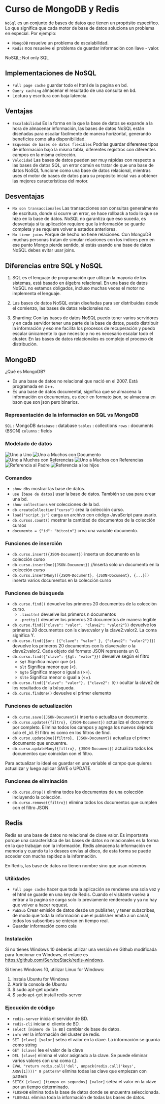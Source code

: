 # Curso de MongoDB y Redis

`NoSql` es un conjunto de bases de datos que tienen un propósito específico. Lo que significa que cada motor de base de datos soluciona un problema en especial. Por ejemplo:
* `MongoDB` resuelve un problema de escalabilidad.
* `Redis` nos resuelve el problema de guardar información con llave - valor.

NoSQL; Not only SQL

## Implementaciones de NoSQL

* `Full page cache` guardar todo el html de la pagina en bd.
* `Query caching` almacenar el resultado de una consulta en bd.
* Lectura y escritura con baja latencia.

## Ventajas

* `Escalabilidad` Es la forma en la que la base de datos se expande a la hora de almacenar información, las bases de datos NoSQL están diseñadas para escalar fácilmente de manera horizontal, generando beneficios como alta disponibilidad.
* `Esquemas de bases de datos flexibles` Podrías guardar diferentes tipos de información bajo la misma tabla, diferentes registros con diferentes campos en la misma colección.
* `Velocidad` Las bases de datos pueden ser muy rápidas con respecto a las bases de datos SQL, un error común es tratar de que una base de datos NoSQL funcione como una base de datos relacional, mientras uses el motor de bases de datos para su propósito inicial vas a obtener las mejores características del motor.

## Desventajas

* `No son transaccionales` Las transacciones son consultas generalmente de escritura, donde si ocurre un error, se hace rollback a todo lo que se hizo en la base de datos. NoSQL no garantiza que eso suceda, es desventaja si tu aplicación requiere que la información se guarde completa y se requiere volver a estados anteriores.
* `No tiene joins` Porque de hecho no tiene relaciones. Con MongoDB muchas personas tratan de simular relaciones con los índices pero en ese punto Mongo pierde sentido, si estás usando una base de datos NoSQL debes evitar usar joins.

## Diferencias entre SQL y NoSQL

1. SQL es el lenguaje de programación que utilizan la mayoría de los sistemas, está basado en álgebra relacional. En una base de datos NoSQL no estamos obligados, incluso muchas veces el motor no implementa el lenguaje.

2. Las bases de datos NoSQL están diseñadas para ser distribuidas desde el comienzo, las bases de datos relacionales no.

3. Sharding: Con las bases de datos NoSQL puedo tener varios servidores y en cada servidor tener una parte de la base de datos, puedo distribuir la información y eso me facilita los procesos de recuperación y puedo escalar únicamente lo que necesito y no es necesario escalar todo el cluster. En las bases de datos relacionales es complejo el proceso de distribución.

## MongoBD

¿Qué es MongoDB?

* Es una base de datos no relacional que nació en el 2007. Está programada en c++.
* Es una base de datos documental, significa que se almacena la información en documentos, es decir en formato json, se almacena en bson que son json pero binarios.

### Representación de la información en SQL vs MongoDB

`SQL` : MongoDB
`database` : database
`tables` : collections
`rows` : documents (BSON)
`columns` : fields

### Modelado de datos

![Uno a Uno](img/uno-a-uno.png)
![Uno a Muchos con Documento](img/uno-a-muchos-documento.png)
![Uno a Muchos con Referencias](img/uno-a-muchos-referencias.png)
![Uno a Muchos con Referencias](img/uno-a-muchos-referencias.png)
![Referencia al Padre](img/referencia-padre.png)
![Referencia a los hijos](img/referencia-hijos.png)

### Comandos

* `show dbs` mostrar las base de datos.
* `use [base de datos]` usar la base de datos. También se usa para crear una bd.
* `show collections` ver colecciones de la bd.
* `db.createCollection("curso")` crea la colección curso.
* `load("script.js")` carga un archivo con código JavaScript para usarlo.
* `db.cursos.count()` mostrar la cantidad de documentos de la colección cursos
* `documento = {"id": "bitcoin"}` crea una variable documento.

### Funciones de inserción

* `db.curso.insert({JSON-Document})` inserta un documento en la colección curso
* `db.curso.insertOne({JSON-Document})` //inserta solo un documento en la colección curso
* `db.curso.insertMany([{JSON-Document}, {JSON-Document}, {...}])` inserta varios documentos en la colección curso

### Funciones de búsqueda

* `db.curso.find()` devuelve los primeros 20 documentos de la colección curso.
  * `.limit(n)` devuelve los primeros n documentos
  * `.pretty()` devuelve los primeros 20 documentos de manera legible
* `db.curso.find({"clave": "valor", "clave2": "valor2"})` devuelve los primeros 20 documentos con ls clave:valor y la clave2:valor2. La coma significa Y.
* `db.curso.find({$or: [{"clave": "valor" }, {"clave2": "valor2"}]})` devuelve los primeros 20 documentos con ls clave:valor o la clave2:valor2. Cada objeto del formato JSON representa un O.
* `db.curso.find({"clave": {$gt: "valor"}})` devuelve según el filtro
  * `$gt` Significa mayor que (>).
  * `$lt` Significa menor que (<).
  * `$gte` Significa mayor o igual a (>=).
  * `$lte` Significa menor o igual a (<=).
* `db.curso.find({"clave": "valor"}, {"clave2": 0})` ocultar la clave2 de los resultados de la búsqueda.
* `db.curso.findOne()` devuelve el primer elemento

### Funciones de actualización

* `db.curso.save({JSON-Document})` inserta o actualiza un documento.
* `db.curso.update({filtro}, {JSON-Document})` actualiza el documento por completo. Elimina todos los campos y agrega los nuevos dejando solo el _id. El filtro es como en los filtros de find.
* `db.curso.updateOne({filtro}, {JSON-Document})` actualiza el primer documento que encuentre.
* `db.curso.updateMany({filtro}, {JSON-Document})` actualiza todos los documentos que coincidan con el filtro.

Para actualizar lo ideal es guardar en una variable el campo que quieres actualizar y luego aplicar SAVE o UPDATE.

### Funciones de eliminación

* `db.curso.drop()` elimina todos los documentos de una colección incluyendo la colección.
* `db.curso.remove({filtro})` elimina todos los documentos que cumplen con el filtro JSON.

## Redis

Redis es una base de datos no relacional de clave valor. Es importante porque una característica de las bases de datos no relacionales es la forma en la que trabajan con la información, Redis almacena la información en memoria y cuando tu lo desees envías al disco, de esta forma se puede acceder con mucha rapidez a la información.

En Redis, las base de datos no tienen nombre sino que usan números

### Utilidades

* `Full page cache` hacer que toda la aplicación se renderee una sola vez y el html se guarde en una key de Redis. Cuando el visitante vuelva a entrar a la pagina se carga solo lo previamente rendereado y ya no hay que volver a hacer request.
* `PubSub` Crear emisión de datos desde un publisher, y tener subscribes, de modo que toda la información que el publisher emita a un canal, todos los subscribes se enteran en tiempo real.
* Guardar información como cola

### Instalación

Si no tienes Windows 10 deberás utilizar una versión en Github modificada para funcionar en Windows, el enlace es https://github.com/ServiceStack/redis-windows.

Si tienes Windows 10, utilizar Linux for Windows:
1. Instala Ubuntu for Windows
2. Abrir la consola de Ubuntu
3. $ sudo apt-get update
4. $ sudo apt-get install redis-server

### Ejecución de código

* `redis-server` inicia el servidor de BD.
* `redis-cli` iniciar el cliente de BD.
* `select [número de la BD]` cambiar de base de datos.
* `info` ver la información del cluster de redis.
* `SET [clave] [valor]` setea el valor en la clave. La información se guarda como string
* `GET [clave]` lee el valor de la clave
* `DEL [clave]` elimina el valor asignado a la clave. Se puede eliminar varios valores con una coma (,).
* `EVAL "return redis.call('del', unpack(redis.call('keys', ARGV[1])))" 0 pattern*` elimina todas las clave que empiezan con pattern
* `SETEX [clave] [tiempo en segundos] [valor]` setea el valor en la clave por un tiempo determinado.
* `FLUSHDB` elimina toda la base de datos donde se encuentra seleccionada.
* `FLUSHALL` elimina toda la información de todas las bases de datos.